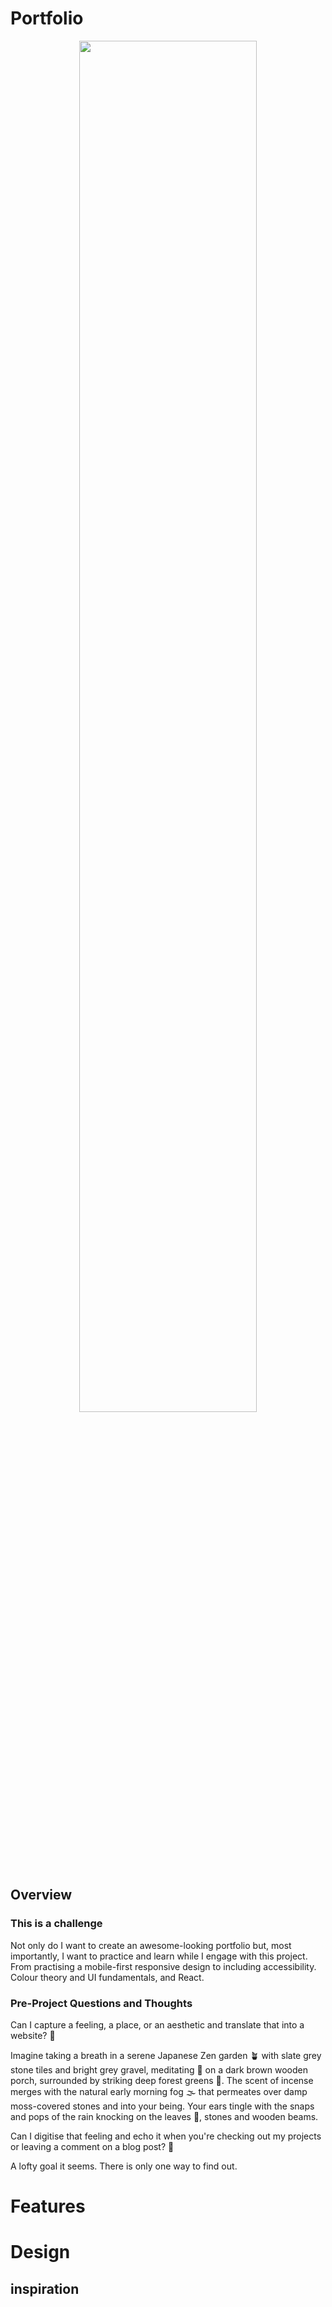 # Portfolio
<p align="center">
<img  width="75%" src="https://github.com/user-attachments/assets/7b81e2db-03e8-4873-a75c-8af52603d3ee" />
</p>
<!--
- Overview
- Features
- Design
  - idea
  - pallet
- Tech Choices
-->

## Overview

### This is a challenge
Not only do I want to create an awesome-looking portfolio but, most importantly, I want to practice and learn while I engage with this project. 
From practising a mobile-first responsive design to including accessibility. Colour theory and UI fundamentals, and React.

### Pre-Project Questions and Thoughts

Can I capture a feeling, a place, or an aesthetic and translate that into a website? 🤔

Imagine taking a breath in a serene Japanese Zen garden 🪴 with slate grey stone tiles and bright grey gravel, meditating 🧘 on a dark brown wooden porch, surrounded by striking deep forest greens 🌲. The scent of incense merges with the natural early morning fog 🌫️ that permeates over damp moss-covered stones and into your being. Your ears tingle with the snaps and pops of the rain knocking on the leaves 🍂, stones and wooden beams.

Can I digitise that feeling and echo it when you're checking out my projects or leaving a comment on a blog post? 🧐

A lofty goal it seems. There is only one way to find out. 

# Features


# Design

## inspiration
